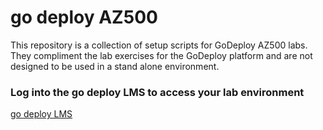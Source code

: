 # go deploy AZ500 

This repository is a collection of setup scripts for GoDeploy AZ500 labs. They compliment the lab exercises for the GoDeploy platform and are not designed to be used in a stand alone environment.

### Log into the go deploy LMS to access your lab environment

<a href="https://lms.godeploy.it" target="_blank">
    go deploy LMS
</a>




